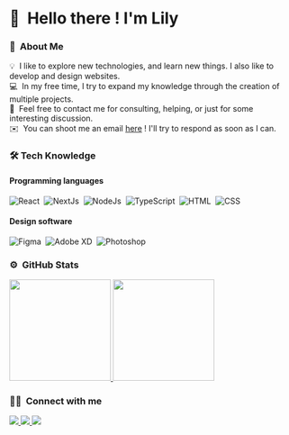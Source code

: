 # 👋&nbsp; Hello there ! I'm Lily

### 📌&nbsp; About Me

💡&nbsp; I like to explore new technologies, and learn new things. I also like to develop and design websites.\
💻&nbsp; In my free time, I try to expand my knowledge through the creation of multiple projects.\
💬&nbsp; Feel free to contact me for consulting, helping, or just for some interesting discussion.\
✉️&nbsp; You can shoot me an email [here](mailto:lily.barberou@gmail.com) ! I'll try to respond as soon as I can.

### 🛠 Tech Knowledge

#### Programming languages
![React](https://img.shields.io/badge/React-159ac2?style=for-the-badge&logo=react&logoColor=ffffff)&nbsp;
![NextJs](https://img.shields.io/badge/NextJs-10a8ad?style=for-the-badge&logo=next.js&logoColor=ffffff)&nbsp;
![NodeJs](https://img.shields.io/badge/NodeJs-4F9640?style=for-the-badge&logo=node.js&logoColor=FFFFFF)&nbsp;
![TypeScript](https://img.shields.io/badge/TypeScript-2d79c7?style=for-the-badge&logo=typescript&logoColor=ffffff)&nbsp;
![HTML](https://img.shields.io/badge/HTML5-E34F26?style=for-the-badge&logo=html5&logoColor=white)&nbsp;
![CSS](https://img.shields.io/badge/CSS3-1572B6?style=for-the-badge&logo=css3&logoColor=white)&nbsp;

#### Design software
![Figma](https://img.shields.io/badge/Figma-F24E1E?style=for-the-badge&logo=figma&logoColor=white)&nbsp;
![Adobe XD](https://img.shields.io/badge/Adobe%20XD-470137?style=for-the-badge&logo=Adobe%20XD&logoColor=#FF61F6)&nbsp;
![Photoshop](https://img.shields.io/badge/Adobe%20Photoshop-31A8FF?style=for-the-badge&logo=Adobe%20Photoshop&logoColor=black)&nbsp;

### ⚙️&nbsp; GitHub Stats

<a href="https://github.com/lilybarberou">
        <img height="180em" src="https://github-readme-stats-eight-theta.vercel.app/api?username=lilybarberou&show_icons=true&theme=tokyonight&include_all_commits=true&count_private=true"/>
        <img height="180em" src="https://github-readme-stats-eight-theta.vercel.app/api/top-langs/?username=lilybarberou&layout=compact&langs_count=8&theme=tokyonight"/>
    </a>

### 🤝🏻&nbsp; Connect with me

<p>
    <a href="https://lilybarberou.fr">
        <img src="https://img.shields.io/badge/lilybarberou.fr-893333?style=for-the-badge&logo=Google-chrome&logoColor=white"/>
    </a>
    <a href="https://www.linkedin.com/in/lilybarberou/"/>
        <img src="https://img.shields.io/badge/Lily%20BARBEROU-0077B5?style=for-the-badge&logo=linkedin&logoColor=white"/>
    </a>
    <img src="https://img.shields.io/badge/lily.js-7289DA?style=for-the-badge&logo=discord&logoColor=white"/>
</p>
